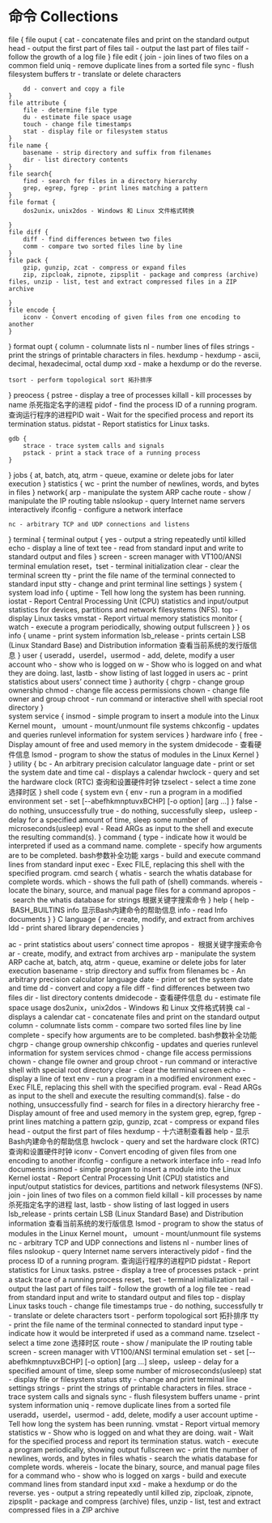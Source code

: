 # 命令 Collections

file {
    file ouput {
        cat - concatenate files and print on the standard output
        head - output the first part of files
        tail - output the last part of files
        tailf - follow the growth of a log file
    }
    file edit {
        join - join lines of two files on a common field
        uniq - remove duplicate lines from a sorted file
        sync - flush filesystem buffers 
        tr - translate or delete characters
        
        dd - convert and copy a file
    }
    file attribute {
        file - determine file type
        du - estimate file space usage
        touch - change file timestamps
        stat - display file or filesystem status
    }
    file name {
        basename - strip directory and suffix from filenames
        dir - list directory contents
    }
    file search{
        find - search for files in a directory hierarchy
        grep, egrep, fgrep - print lines matching a pattern
    }
    file format {
        dos2unix，unix2dos - Windows 和 Linux 文件格式转换
            
    }
    file diff {
        diff - find differences between two files
        comm - compare two sorted files line by line
    }
    file pack {
        gzip, gunzip, zcat - compress or expand files
        zip, zipcloak, zipnote, zipsplit - package and compress (archive) files, unzip - list, test and extract compressed files in a ZIP archive
        
    }
    file encode {
        iconv - Convert encoding of given files from one encoding to another
    }
}
format oupt {
    column - columnate lists
    nl - number lines of files
    strings - print the strings of printable characters in files.
    hexdump - hexdump - ascii, decimal, hexadecimal, octal dump
    xxd - make a hexdump or do the reverse.
        
    tsort - perform topological sort 拓扑排序
}
preocess {
    pstree - display a tree of processes
    killall - kill processes by name 杀死指定名字的进程
    pidof - find the process ID of a running program. 查询运行程序的进程PID
    wait - Wait for the specified process and report its termination status.
    pidstat - Report statistics for Linux tasks.
    
    gdb { 
        strace - trace system calls and signals
        pstack - print a stack trace of a running process
    }
}
jobs {
    at, batch, atq, atrm - queue, examine or delete jobs for later execution
}
statistics {
    wc - print the number of newlines, words, and bytes in files
}
network{
    arp - manipulate the system ARP cache
    route - show / manipulate the IP routing table
    nslookup - query Internet name servers interactively
    ifconfig - configure a network interface

    nc - arbitrary TCP and UDP connections and listens
}
terminal {
    terminal output {
        yes - output a string repeatedly until killed
        echo - display a line of text
        tee - read from standard input and write to standard output and files
    }
    screen - screen manager with VT100/ANSI terminal emulation
    reset，tset - terminal initialization 
    clear - clear the terminal screen
    tty - print the file name of the terminal connected to standard input
    stty - change and print terminal line settings
}
system {
    system load info {
        uptime - Tell how long the system has been running.
        iostat - Report Central Processing Unit (CPU) statistics and input/output statistics for devices, partitions and network filesystems (NFS).
        top - display Linux tasks
        vmstat - Report virtual memory statistics
        monitor {
            watch - execute a program periodically, showing output fullscreen
        }
    }
    os info {
        uname - print system information
        lsb_release - prints certain LSB (Linux Standard Base) and Distribution information 查看当前系统的发行版信息
    }
    user {
        useradd，userdel，usermod - add, delete, modify a user account
        who - show who is logged on
        w - Show who is logged on and what they are doing.
        last, lastb - show listing of last logged in users
        ac -  print statistics about users’ connect time
    }
    authority {
        chgrp - change group ownership
        chmod - change file access permissions
        chown - change file owner and group
        chroot - run command or interactive shell with special root directory
    }     
    system service {
        insmod - simple program to insert a module into the Linux Kernel
        mount， umount - mount/unmount file systems
        chkconfig - updates and queries runlevel information for system services
    }
    hardware info {
        free - Display amount of free and used memory in the system
        dmidecode - 查看硬件信息
        lsmod - program to show the status of modules in the Linux Kernel
    }    
}
utility {
    bc - An arbitrary precision calculator language
    date - print or set the system date and time
    cal - displays a calendar
    hwclock - query and set the hardware clock (RTC)  查询和设置硬件时钟
    tzselect - select a time zone 选择时区
}
shell code {
    system evn {
        env - run a program in a modified environment
        set - set [--abefhkmnptuvxBCHP] [-o option] [arg ...]
    }
    false - do nothing, unsuccessfully
    true - do nothing, successfully
    sleep，usleep - delay for a specified amount of time, sleep some number of microseconds(usleep)
    eval - Read ARGs as input to the shell and execute the resulting command(s).
}
command {
    type - indicate how it would be interpreted if used as a command name.
    complete - specify how arguments are to be completed. bash参数补全功能
    xargs - build and execute command lines from standard input
    exec - Exec FILE, replacing this shell with the specified program.
    cmd search {
        whatis - search the whatis database for complete words.
        which - shows the full path of (shell) commands.
        whereis - locate the binary, source, and manual page files for a command
        apropos -  search the whatis database for strings 根据关键字搜索命令
    }
    help {
        help - BASH_BUILTINS info 显示Bash内建命令的帮助信息
        info - read Info documents
    }
}
C language {
    ar - create, modify, and extract from archives
    ldd - print shared library dependencies
}


ac -  print statistics about users’ connect time
apropos -  根据关键字搜索命令
ar - create, modify, and extract from archives
arp - manipulate the system ARP cache
at, batch, atq, atrm - queue, examine or delete jobs for later execution
basename - strip directory and suffix from filenames
bc - An arbitrary precision calculator language
date - print or set the system date and time
dd - convert and copy a file
diff - find differences between two files
dir - list directory contents
dmidecode - 查看硬件信息
du - estimate file space usage
dos2unix，unix2dos - Windows 和 Linux 文件格式转换
cal - displays a calendar
cat - concatenate files and print on the standard output
column - columnate lists
comm - compare two sorted files line by line
complete - specify how arguments are to be completed. bash参数补全功能
chgrp - change group ownership
chkconfig - updates and queries runlevel information for system services
chmod - change file access permissions
chown - change file owner and group
chroot - run command or interactive shell with special root directory
clear - clear the terminal screen
echo - display a line of text
env - run a program in a modified environment
exec - Exec FILE, replacing this shell with the specified program.
eval - Read ARGs as input to the shell and execute the resulting command(s).
false - do nothing, unsuccessfully
find - search for files in a directory hierarchy
free - Display amount of free and used memory in the system
grep, egrep, fgrep - print lines matching a pattern
gzip, gunzip, zcat - compress or expand files
head - output the first part of files
hexdump - 十六进制查看器
help - 显示Bash内建命令的帮助信息
hwclock - query and set the hardware clock (RTC)  查询和设置硬件时钟
iconv - Convert encoding of given files from one encoding to another
ifconfig - configure a network interface
info - read Info documents
insmod - simple program to insert a module into the Linux Kernel
iostat - Report Central Processing Unit (CPU) statistics and input/output statistics for devices, partitions and network filesystems (NFS).
join - join lines of two files on a common field
killall - kill processes by name 杀死指定名字的进程
last, lastb - show listing of last logged in users
lsb_release - prints certain LSB (Linux Standard Base) and Distribution information 查看当前系统的发行版信息
lsmod - program to show the status of modules in the Linux Kernel
mount， umount - mount/unmount file systems
nc - arbitrary TCP and UDP connections and listens
nl - number lines of files
nslookup - query Internet name servers interactively
pidof - find the process ID of a running program. 查询运行程序的进程PID
pidstat - Report statistics for Linux tasks.
pstree - display a tree of processes
pstack - print a stack trace of a running process
reset，tset - terminal initialization 
tail - output the last part of files
tailf - follow the growth of a log file
tee - read from standard input and write to standard output and files
top - display Linux tasks
touch - change file timestamps
true - do nothing, successfully
tr - translate or delete characters
tsort - perform topological sort 拓扑排序
tty - print the file name of the terminal connected to standard input
type - indicate how it would be interpreted if used as a command name.
tzselect - select a time zone 选择时区
route - show / manipulate the IP routing table
screen - screen manager with VT100/ANSI terminal emulation
set - set [--abefhkmnptuvxBCHP] [-o option] [arg ...]
sleep，usleep - delay for a specified amount of time, sleep some number of microseconds(usleep)
stat - display file or filesystem status
stty - change and print terminal line settings
strings - print the strings of printable characters in files.
strace - trace system calls and signals
sync - flush filesystem buffers 
uname - print system information
uniq - remove duplicate lines from a sorted file
useradd，userdel，usermod - add, delete, modify a user account
uptime - Tell how long the system has been running.
vmstat - Report virtual memory statistics
w - Show who is logged on and what they are doing.
wait - Wait for the specified process and report its termination status.
watch - execute a program periodically, showing output fullscreen
wc - print the number of newlines, words, and bytes in files
whatis - search the whatis database for complete words.
whereis - locate the binary, source, and manual page files for a command
who - show who is logged on
xargs - build and execute command lines from standard input
xxd - make a hexdump or do the reverse.
yes - output a string repeatedly until killed
zip, zipcloak, zipnote, zipsplit - package and compress (archive) files, unzip - list, test and extract compressed files in a ZIP archive
